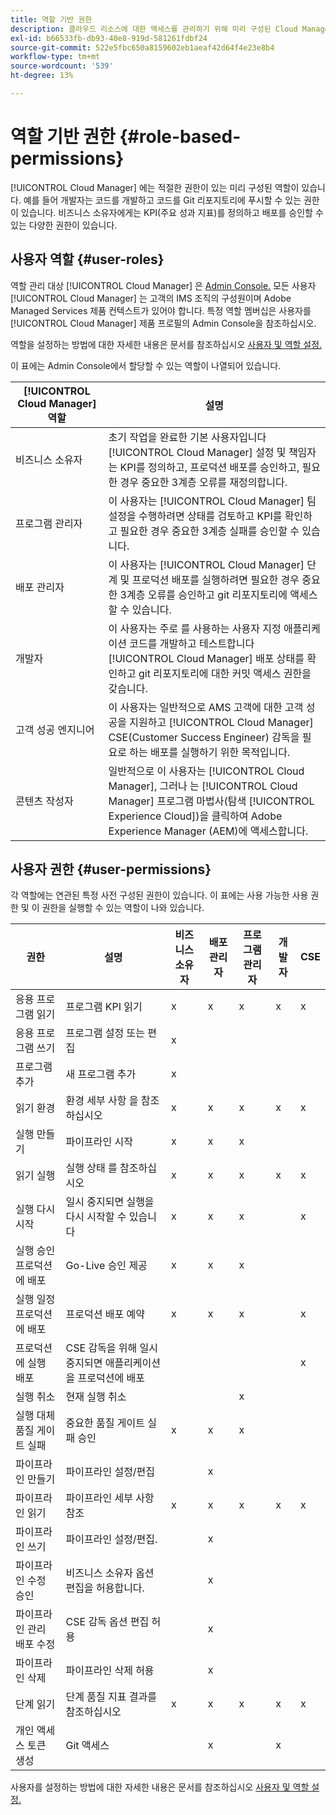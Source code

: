 ```yaml
---
title: 역할 기반 권한
description: 클라우드 리소스에 대한 액세스를 관리하기 위해 미리 구성된 Cloud Manager의 역할 기반 권한에 대해 알아보십시오.
exl-id: b66533fb-db93-40e8-919d-581261fdbf24
source-git-commit: 522e5fbc650a8159602eb1aeaf42d64f4e23e8b4
workflow-type: tm+mt
source-wordcount: '539'
ht-degree: 13%

---
```



# 역할 기반 권한 {#role-based-permissions}

[!UICONTROL Cloud Manager] 에는 적절한 권한이 있는 미리 구성된 역할이 있습니다. 예를 들어 개발자는 코드를 개발하고 코드를 Git 리포지토리에 푸시할 수 있는 권한이 있습니다. 비즈니스 소유자에게는 KPI(주요 성과 지표)를 정의하고 배포를 승인할 수 있는 다양한 권한이 있습니다.

## 사용자 역할 {#user-roles}

역할 관리 대상 [!UICONTROL Cloud Manager] 은 [Admin Console.](https://helpx.adobe.com/enterprise/using/admin-console.html) 모든 사용자 [!UICONTROL Cloud Manager] 는 고객의 IMS 조직의 구성원이며 Adobe Managed Services 제품 컨텍스트가 있어야 합니다. 특정 역할 멤버십은 사용자를 [!UICONTROL Cloud Manager] 제품 프로필의 Admin Console을 참조하십시오.

역할을 설정하는 방법에 대한 자세한 내용은 문서를 참조하십시오 [사용자 및 역할 설정.](/help/requirements/users-and-roles.md)

이 표에는 Admin Console에서 할당할 수 있는 역할이 나열되어 있습니다.

| [!UICONTROL Cloud Manager] 역할 | 설명 |
|---|---|
| 비즈니스 소유자 | 초기 작업을 완료한 기본 사용자입니다 [!UICONTROL Cloud Manager] 설정 및 책임자는 KPI를 정의하고, 프로덕션 배포를 승인하고, 필요한 경우 중요한 3계층 오류를 재정의합니다. |
| 프로그램 관리자 | 이 사용자는 [!UICONTROL Cloud Manager] 팀 설정을 수행하려면 상태를 검토하고 KPI를 확인하고 필요한 경우 중요한 3계층 실패를 승인할 수 있습니다. |
| 배포 관리자 | 이 사용자는 [!UICONTROL Cloud Manager] 단계 및 프로덕션 배포를 실행하려면 필요한 경우 중요한 3계층 오류를 승인하고 git 리포지토리에 액세스할 수 있습니다. |
| 개발자 | 이 사용자는 주로 를 사용하는 사용자 지정 애플리케이션 코드를 개발하고 테스트합니다 [!UICONTROL Cloud Manager] 배포 상태를 확인하고 git 리포지토리에 대한 커밋 액세스 권한을 갖습니다. |
| 고객 성공 엔지니어 | 이 사용자는 일반적으로 AMS 고객에 대한 고객 성공을 지원하고 [!UICONTROL Cloud Manager] CSE(Customer Success Engineer) 감독을 필요로 하는 배포를 실행하기 위한 목적입니다. |
| 콘텐츠 작성자 | 일반적으로 이 사용자는 [!UICONTROL Cloud Manager], 그러나 는 [!UICONTROL Cloud Manager] 프로그램 마법사(탐색 [!UICONTROL Experience Cloud])을 클릭하여 Adobe Experience Manager (AEM)에 액세스합니다. |

## 사용자 권한 {#user-permissions}

각 역할에는 연관된 특정 사전 구성된 권한이 있습니다. 이 표에는 사용 가능한 사용 권한 및 이 권한을 실행할 수 있는 역할이 나와 있습니다.


| 권한 | 설명 | 비즈니스 소유자 | 배포 관리자 | 프로그램 관리자 | 개발자 | CSE |
|--- |--- |--- |--- |--- |--- |--- |
| 응용 프로그램 읽기 | 프로그램 KPI 읽기 | x | x | x | x | x |
| 응용 프로그램 쓰기 | 프로그램 설정 또는 편집 | x |  |  |  |  |
| 프로그램 추가 | 새 프로그램 추가 | x |  |  |  |  |
| 읽기 환경 | 환경 세부 사항 을 참조하십시오 | x | x | x | x | x |
| 실행 만들기 | 파이프라인 시작 | x | x | x |  |  |
| 읽기 실행 | 실행 상태 를 참조하십시오 | x | x | x | x | x |
| 실행 다시 시작 | 일시 중지되면 실행을 다시 시작할 수 있습니다 | x | x | x |  | x |
| 실행 승인 프로덕션에 배포 | Go-Live 승인 제공 | x | x | x |  |  |
| 실행 일정 프로덕션에 배포 | 프로덕션 배포 예약 | x | x | x |  | x |
| 프로덕션에 실행 배포 | CSE 감독을 위해 일시 중지되면 애플리케이션을 프로덕션에 배포 |  |  |  |  | x |
| 실행 취소 | 현재 실행 취소 |  |  | x |  |  |
| 실행 대체 품질 게이트 실패 | 중요한 품질 게이트 실패 승인 | x | x | x |  |  |
| 파이프라인 만들기 | 파이프라인 설정/편집 |  | x |  |  |  |
| 파이프라인 읽기 | 파이프라인 세부 사항 참조 | x | x | x | x | x |
| 파이프라인 쓰기 | 파이프라인 설정/편집. |  | x |  |  |  |
| 파이프라인 수정 승인 | 비즈니스 소유자 옵션 편집을 허용합니다. |  | x |  |  |  |
| 파이프라인 관리 배포 수정 | CSE 감독 옵션 편집 허용 |  | x |  |  |  |
| 파이프라인 삭제 | 파이프라인 삭제 허용 |  | x |  |  |  |
| 단계 읽기 | 단계 품질 지표 결과를 참조하십시오 | x | x | x | x | x |
| 개인 액세스 토큰 생성 | Git 액세스 |  | x |  | x |  |

사용자를 설정하는 방법에 대한 자세한 내용은 문서를 참조하십시오 [사용자 및 역할 설정.](/help/requirements/users-and-roles.md)
